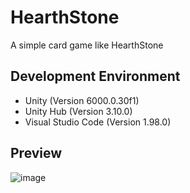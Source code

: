 # HearthStone

A simple card game like HearthStone

## Development Environment
- Unity (Version 6000.0.30f1)
- Unity Hub (Version 3.10.0)
- Visual Studio Code (Version 1.98.0)

## Preview
![image](https://github.com/user-attachments/assets/c7e9687e-0b14-42a8-81a2-95fe3d558b70)
